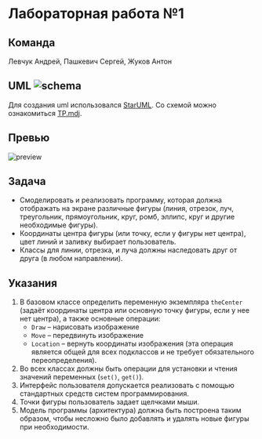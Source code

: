 # Лабораторная работа №1 
## Команда 
Левчук Андрей, Пашкевич Сергей, Жуков Антон 
## UML ![schema](https://s4.gifyu.com/images/2020-04-19_14-13.png)
Для создания uml использовался [StarUML](http://staruml.io/). 
Со схемой можно ознакомиться [TP.mdj](https://github.com/ZhukovAnton/TP_lab1/blob/master/TP1.mdj). 
## Превью
![preview](https://s4.gifyu.com/images/ezgif.com-video-to-gif1.gif)
## Задача

- Смоделировать и реализовать программу, которая должна отображать на экране
  различные фигуры (линия, отрезок, луч, треугольник, прямоугольник, круг, ромб,
  эллипс, круг и другие необходимые фигуры).
- Координаты центра фигуры (или точку, если у фигуры нет центра), цвет линий и
  заливку выбирает пользователь.
- Классы для линии, отрезка, и луча должны наследовать друг от друга (в любом
  направлении).

## Указания

1. В базовом классе определить переменную экземпляра `theCenter` (задаёт
   координаты центра или основную точку фигуры, если у нее нет центра), а также
   основные операции:
   - `Draw` – нарисовать изображение
   - `Move` – передвинуть изображение
   - `Location` – вернуть координаты изображения (эта операция является общей
     для всех подклассов и не требует обязательного переопределения).
2. Во всех классах должны быть операции для установки и чтения значений
   переменных (`set()`, `get()`).
3. Интерфейс пользователя допускается реализовать с помощью стандартных средств
   систем программирования.
4. Точки фигуры пользователь задает щелчками мыши.
5. Модель программы (архитектура) должна быть построена таким образом, чтобы
   несложно было добавлять и удалять новые фигуры при необходимости.
